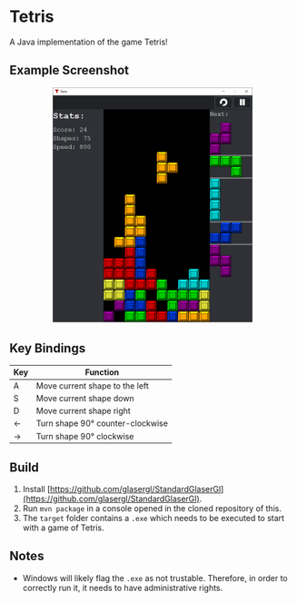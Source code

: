 # Tetris
A Java implementation of the game Tetris!

## Example Screenshot
<p align="center">
  <img src="Example_View.PNG" width="70%">
</p>

## Key Bindings
Key |  Function
---- | --------------------------------------------------------------------------------------
A  | Move current shape to the left
S  | Move current shape down
D  | Move current shape right
<- | Turn shape 90° counter-clockwise
-> | Turn shape 90° clockwise

## Build
1. Install [https://github.com/glasergl/StandardGlaserGl](https://github.com/glasergl/StandardGlaserGl).
2. Run `mvn package` in a console opened in the cloned repository of this.
3. The `target` folder contains a `.exe` which needs to be executed to start with a game of Tetris.

## Notes
- Windows will likely flag the `.exe` as not trustable. Therefore, in order to correctly run it, it needs to have administrative rights.

